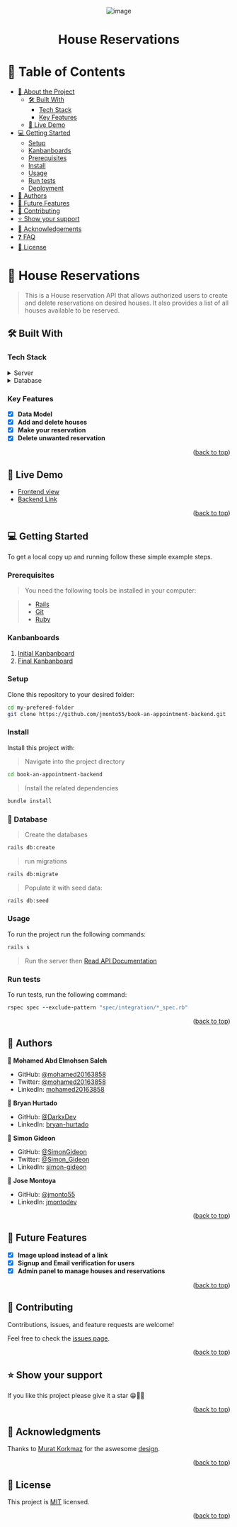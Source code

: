 <div align="center">
  
  ![image](https://github.com/jmonto55/book-an-appointment-backend/assets/61404403/dd4d0fee-129d-4a04-b4c7-dff5bb004b32)

  <h1><b>House Reservations</b></h1>
  <!-- <img src="https://github.com/jmonto55/book-an-appointment-backend/assets/61404403/dd4d0fee-129d-4a04-b4c7-dff5bb004b32" alt="blog img" width="45%" />
  <img src="./app/assets/images/blog_2.png" alt="blog img" width="45%" /> -->
</div>

# 📗 Table of Contents

- [📖 About the Project](#about-project)
  - [🛠 Built With](#built-with)
    - [Tech Stack](#tech-stack)
    - [Key Features](#key-features)
  - [🚀 Live Demo](#live-demo)
- [💻 Getting Started](#getting-started)
  - [Setup](#setup)
  - [Kanbanboards](#kanbanboards)
  - [Prerequisites](#prerequisites)
  - [Install](#install)
  - [Usage](#usage)
  - [Run tests](#run-tests)
  - [Deployment](#triangular_flag_on_post-deployment)
- [👥 Authors](#authors)
- [🔭 Future Features](#future-features)
- [🤝 Contributing](#contributing)
- [⭐️ Show your support](#support)
- [🙏 Acknowledgements](#acknowledgements)
- [❓ FAQ](#faq)
- [📝 License](#license)

# 📖 House Reservations <a name="about-project"></a>

> This is a House reservation API that allows authorized users to create and delete reservations on desired houses. It also provides a list of all houses available to be reserved.

## 🛠 Built With <a name="built-with"></a>

### Tech Stack <a name="tech-stack"></a>
<details>
  <summary>Server</summary>
  <ul>
    <li><a href="https://rubyonrails.org/">Ruby on Rails</a></li>
  </ul>
  </details>
  <details>
  <summary>Database</summary>
  <ul>
    <li><a href="https://www.postgresql.org/">PostgreSQL</a></li>
  </ul>
</details>

### Key Features <a name="key-features"></a>

- [X] **Data Model**
- [X] **Add and delete houses**
- [X] **Make your reservation**
- [X] **Delete unwanted reservation**  

<p align="right">(<a href="#readme-top">back to top</a>)</p>

<!-- LIVE DEMO -->

## 🚀 Live Demo <a name="live-demo"></a>

- [Frontend view](https://book-an-appointment-frontend.vercel.app)
- [Backend Link](https://rails-8q41.onrender.com)

<p align="right">(<a href="#readme-top">back to top</a>)</p>

## 💻 Getting Started <a name="getting-started"></a>

To get a local copy up and running follow these simple example steps.

### Prerequisites

> You need the following tools be installed in your computer:

> - [Rails](https://guides.rubyonrails.org/)
> - [Git](https://www.linode.com/docs/guides/how-to-install-git-on-linux-mac-and-windows/)
> - [Ruby](https://github.com/microverseinc/curriculum-ruby/blob/main/simple-ruby/articles/ruby_installation_instructions.md)

### Kanbanboards
1. [Initial Kanbanboard](https://github.com/jmonto55/book-an-appointment-backend/issues/1)
2. [Final Kanbanboard](https://github.com/jmonto55/book-an-appointment-backend/projects/2)

### Setup

Clone this repository to your desired folder:

```bash
cd my-prefered-folder
git clone https://github.com/jmonto55/book-an-appointment-backend.git
```

### Install

Install this project with:

> Navigate into the project directory
```sh
cd book-an-appointment-backend
```
> Install the related dependencies
```sh
bundle install
```
### 💾 Database

>Create the databases
```sh
rails db:create
```
>run migrations
```sh
rails db:migrate
```
> Populate it with seed data:
```sh
rails db:seed
```
### Usage

To run the project run the following commands:

```sh
rails s
```
> Run the server then
[Read API Documentation](http://localhost:3000/api-docs/index.html)

### Run tests
To run tests, run the following command:
```ruby
rspec spec --exclude-pattern "spec/integration/*_spec.rb"
```
<p align="right">(<a href="#readme-top">back to top</a>)</p>

## 👥 Authors <a name="author"></a>

👤 **Mohamed Abd Elmohsen Saleh**

-   GitHub: [@mohamed20163858](https://github.com/mohamed20163858)
-   Twitter: [@mohamed20163858](https://twitter.com/mohamed20163858)
-   LinkedIn: [mohamed20163858](https://linkedin.com/in/mohamed20163858/)

👤 **Bryan Hurtado**
-   GitHub: [@DarkxDev](https://github.com/DarkxDev)
-   LinkedIn: [bryan-hurtado](https://www.linkedin.com/in/bryan-hurtado/)

👤 **Simon Gideon**
-   GitHub: [@SimonGideon](https://github.com/SimonGideon)
-   Twitter: [@Simon_Gideon](https://twitter.com/Simon_Gideon)
-   LinkedIn: [simon-gideon](https://www.linkedin.com/in/simon-gideon/)

👤 **Jose Montoya**
- GitHub: [@jmonto55](https://github.com/jmonto55)
- LinkedIn: [jmontodev](https://www.linkedin.com/in/jmontodev/)

<p align="right">(<a href="#readme-top">back to top</a>)</p>

## 🔭 Future Features <a name="future-features"></a>

- [x] **Image upload instead of a link**
- [x] **Signup and Email verification for users**
- [x] **Admin panel to manage houses and reservations**

<p align="right">(<a href="#readme-top">back to top</a>)</p>

## 🤝 Contributing <a name="contributing"></a>

Contributions, issues, and feature requests are welcome!

Feel free to check the [issues page](https://github.com/jmonto55/blog-app/issues).

<p align="right">(<a href="#readme-top">back to top</a>)</p>

## ⭐️ Show your support <a name="support"></a>

If you like this project please give it a star 😁🌟✨

<p align="right">(<a href="#readme-top">back to top</a>)</p>

## 🙏 Acknowledgments <a name="acknowledgements"></a>

Thanks to [Murat Korkmaz](https://www.behance.net/muratk) for the aswesome [design](https://www.behance.net/gallery/26425031/Vespa-Responsive-Redesign).

<p align="right">(<a href="#readme-top">back to top</a>)</p>

## 📝 License <a name="license"></a>

This project is [MIT](./LICENSE) licensed.

<p align="right">(<a href="#readme-top">back to top</a>)</p>
